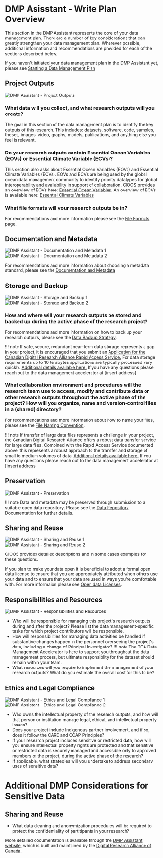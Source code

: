 # DMP Asisstant - Write Plan Overview

This section in the DMP Assistant represents the core of your data management plan. There are a number of key considerations that can greatly strengthen your data management plan. Wherever possible, additional information and recommendations are provided for each of the sections described below.

If you haven't initiated your data management plan in the DMP Assistant yet, please see [Starting a Data Management Plan](0-starting-a-data-management-plan.md)

## Project Outputs

![DMP Assistant - Project Outputs](../img/dmp-guide/dmp-project-outputs.png)

### What data will you collect, and what research outputs will you create?

The goal in this section of the data management plan is to identify the key outputs of this research. This includes: datasets, software, code, samples, theses, images, video, graphs, models, publications, and anything else you feel is relevant.

### Do your research outputs contain Essential Ocean Variables (EOVs) or Essential Climate Variable (ECVs)?

This section also asks about Essential Ocean Variables (EOVs) and Essential Climate Variables (ECVs). EOVs and ECVs are being used by the global ocean data management community to identify priority datatypes for global interoperability and availability in support of collaboration. CIOOS provides an overview of EOVs here: [Essential Ocean Variables](https://cioos.ca/essential-ocean-variables/). An overview of ECVs is available here: [Essential Climate Variables](https://gcos.wmo.int/site/global-climate-observing-system-gcos/essential-climate-variables)

### What file formats will your research outputs be in?

For recommendations and more information please see the [File Formats](2-file-formats.md) page.

## Documentation and Metadata

![DMP Assistant - Documentation and Metadata 1](../img/dmp-guide/dmp-documentation-and-metadata-1.png)
![DMP Assistant - Documentation and Metadata 2](../img/dmp-guide/dmp-documentation-and-metadata-2.png)

For recommendations and more information about choosing a metadata standard, please see the [Documentation and Metadata](3-documentation-and-metadata.md)

## Storage and Backup

![DMP Assistant - Storage and Backup 1](../img/dmp-guide/dmp-storage-and-backup-1.png)
![DMP Assistant - Storage and Backup 2](../img/dmp-guide/dmp-storage-and-backup-2.png)


### How and where will your research outputs be stored and backed up during the active phase of the research project?
For recommendations and more information on how to back up your research outputs, please see the [Data Backup Strategy](4-backup-strategy.md).

!!! note
    If safe, secure, redundant near-term data storage represents a gap in your project, it is encouraged that you submit an [Application for the Canadian Digital Research Alliance Rapid Access Service.](https://docs.google.com/forms/d/e/1FAIpQLSeU_BoRk5cEz3AvVLf3e9yZJq-OvcFCQ-mg7p4AWXmUkd5rTw/viewform) For data storage requirements up to 10 terabytes applications are typically processed very quickly. [Additional details available here.](https://www.alliancecan.ca/en/services/advanced-research-computing/accessing-resources/rapid-access-service) If you have any questions please reach out to the data management accelerator at [insert address]

### What collaboration environment and procedures will the research team use to access, modify and contribute data or other research outputs throughout the active phase of the project? How will you organize, name and version-control files in a (shared) directory?
For recommendations and more information about how to name your files, please see the [File Naming Convention](5-file-naming-convention.md).

!!! note
    If transfer of large data files represents a challenge in your project, the Canadian Digital Research Alliance offers a robust data transfer service for large data files. Combined with the Rapid Access Service documented above, this represents a robust approach to the transfer and storage of small to medium volumes of data. [Additional details available here.](https://docs.alliancecan.ca/wiki/Globus) If you have any questions please reach out to the data management accelerator at [insert address]

## Preservation

![DMP Assistant - Preservation](../img/dmp-guide/dmp-preservation.png)

!!! note
    Data and metadata may be preserved through submission to a suitable open data repository. Please see the [Data Repository Documentation](data-repository-documentation/introduction.md) for further details.

## Sharing and Reuse

![DMP Assistant - Sharing and Reuse 1](../img/dmp-guide/dmp-sharing-and-reuse-1.png)
![DMP Assistant - Sharing and Reuse 2](../img/dmp-guide/dmp-sharing-and-reuse-2.png)

CIOOS provides detailed descriptions and in some cases examples for these questions. 

If you plan to make your data open it is beneficial to adopt a formal open data license to ensure that you are appropriately attributed when others use your data and to ensure that your data are used in ways you're comfortable with. For more informaion please see [Open data Licenses](4-open-licensing.md).
   
## Responsibilities and Resources

![DMP Assistant - Responsibilities and Resources](../img/dmp-guide/dmp-responsibilities-and-resources.png)

- Who will be responsible for managing this project's research outputs during and after the project? Please list the data management-specific tasks for which project contributors will be responsible.
- How will responsibilities for managing data activities be handled if substantive changes happen in the personnel overseeing the project's data, including a change of Principal Investigator?
!!! note
    The TCA Data Management Accelerator is here to support you throughout the data management process, but ultimate responsiblity for the dataset should remain within your team.
- What resources will you require to implement the management of your research outputs? What do you estimate the overall cost for this to be?

## Ethics and Legal Compliance

![DMP Assistant - Ethics and Legal Compliance 1](../img/dmp-guide/dmp-ethics-and-legal-compliance-1.png)
![DMP Assistant - Ethics and Legal Compliance 2](../img/dmp-guide/dmp-ethics-and-legal-compliance-2.png)

- Who owns the intellectual property of the research outputs, and how will that person or institution manage legal, ethical, and intellectual property issues?
- Does your project include Indigenous partner involvement, and if so, does it follow the CARE and OCAP Principles?
- If your research project includes sensitive or restricted data, how will you ensure intellectual property rights are protected and that sensitive or restricted data is securely managed and accessible only to approved members of the project, during the active phase of the research?
- If applicable, what strategies will you undertake to address secondary uses of sensitive data?

# Additional DMP Considerations for Sensitive Data
## Sharing and Reuse
- What data cleaning and anonymization procedures will be required to protect the confidentiality of partitipants in your research?

More detailed documentation is available through the [DMP Assistant website](https://dmp-pgd.ca/), which is built and maintained by the [Digital Research Alliance of Canada](https://alliancecan.ca/en).